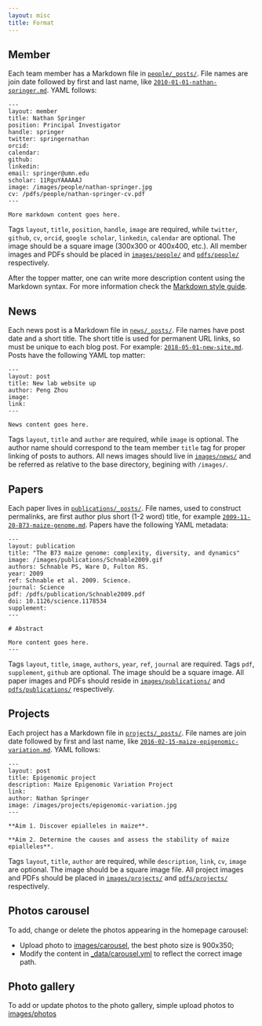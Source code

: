 ```yaml
---
layout: misc
title: Format
---
```


## Member

Each team member has a Markdown file in [`people/_posts/`](https://github.com/maizeumn/maizeumn.github.io/tree/master/people/_posts).  File names are join date followed by first and last name, like [`2010-01-01-nathan-springer.md`](https://github.com/maizeumn/maizeumn.github.io/blob/master/people/_posts/2010-01-01-nathan-springer.md).  YAML follows:

```
---
layout: member
title: Nathan Springer
position: Principal Investigator
handle: springer
twitter: springernathan
orcid: 
calendar: 
github:
linkedin:
email: springer@umn.edu
scholar: 11RguYAAAAAJ
image: /images/people/nathan-springer.jpg
cv: /pdfs/people/nathan-springer-cv.pdf
---

More markdown content goes here.
```

Tags `layout`, `title`, `position`, `handle`, `image` are required, while `twitter`, `github`, `cv`, `orcid`, `google scholar`, `linkedin`, `calendar` are optional.  The image should be a square image (300x300 or 400x400, etc.).  All member images and PDFs should be placed in [`images/people/`](https://github.com/maizeumn/maizeumn.github.io/tree/master/images/people) and [`pdfs/people/`](https://github.com/maizeumn/maizeumn.github.io/tree/master/pdfs/people) respectively.

After the topper matter, one can write more description content using the Markdown syntax. For more information check the [Markdown style guide](/misc/style).

## News

Each news post is a Markdown file in [`news/_posts/`](https://github.com/maizeumn/maizeumn.github.io/tree/master/news/_posts).  File names have post date and a short title.  The short title is used for permanent URL links, so must be unique to each blog post.  For example: [`2018-05-01-new-site.md`](https://github.com/maizeumn/maizeumn.github.io/blob/master/news/_posts/2018-05-01-new-site.md).  Posts have the following YAML top matter:

```
---
layout: post
title: New lab website up
author: Peng Zhou
image: 
link: 
---

News content goes here.
```

Tags `layout`, `title` and `author` are required, while `image` is optional.  The author name should correspond to the team member `title` tag for proper linking of posts to authors.  All news images should live in [`images/news/`](https://github.com/maizeumn/maizeumn.github.io/tree/master/images/news) and be referred as relative to the base directory, begining with `/images/`.

## Papers

Each paper lives in [`publications/_posts/`](https://github.com/maizeumn/maizeumn.github.io/tree/master/publications/_posts).  File names, used to construct permalinks, are first author plus short (1-2 word) title, for example [`2009-11-20-B73-maize-genome.md`](https://github.com/maizeumn/maizeumn.github.io/blob/master/publications/_posts/2009-11-20-B73-maize-genome.md).   Papers have the following YAML metadata:

```
---
layout: publication
title: "The B73 maize genome: complexity, diversity, and dynamics"
image: /images/publications/Schnable2009.gif
authors: Schnable PS, Ware D, Fulton RS.
year: 2009
ref: Schnable et al. 2009. Science.
journal: Science
pdf: /pdfs/publication/Schnable2009.pdf
doi: 10.1126/science.1178534
supplement: 
---

# Abstract

More content goes here.
---
```

Tags `layout`, `title`, `image`, `authors`, `year`, `ref`, `journal` are required.  Tags `pdf`, `supplement`, `github` are optional.  The image should be a square image.  All paper images and PDFs should reside in [`images/publications/`](https://github.com/maizeumn/maizeumn.github.io/tree/master/images/publications) and [`pdfs/publications/`](https://github.com/maizeumn/maizeumn.github.io/tree/master/pdfs/publications) respectively.

## Projects

Each project has a Markdown file in [`projects/_posts/`](https://github.com/maizeumn/maizeumn.github.io/tree/master/projects/_posts).  File names are join date followed by first and last name, like [`2016-02-15-maize-epigenomic-variation.md`](https://github.com/maizeumn/maizeumn.github.io/blob/master/projects/_posts/2016-02-15-maize-epigenomic-variation.md).  YAML follows:

```
---
layout: post
title: Epigenomic project
description: Maize Epigenomic Variation Project
link: 
author: Nathan Springer
image: /images/projects/epigenomic-variation.jpg
---

**Aim 1. Discover epialleles in maize**. 

**Aim 2. Determine the causes and assess the stability of maize epialleles**. 
```

Tags `layout`, `title`, `author` are required, while `description`, `link`, `cv`, `image` are optional.  The image should be a square image file.  All project images and PDFs should be placed in [`images/projects/`](https://github.com/maizeumn/maizeumn.github.io/tree/master/images/projects) and [`pdfs/projects/`](https://github.com/maizeumn/maizeumn.github.io/tree/master/pdfs/projects) respectively.

## Photos carousel

To add, change or delete the photos appearing in the homepage carousel:

* Upload photo to [images/carousel](https://github.com/maizeumn/maizeumn.github.io/tree/master/images/carousel), the best photo size is 900x350;
* Modify the content in [_data/carousel.yml](https://github.com/maizeumn/maizeumn.github.io/tree/master/_data/carousel.yml) to reflect the correct image path.

## Photo gallery

To add or update photos to the photo gallery, simple upload photos to [images/photos](https://github.com/maizeumn/maizeumn.github.io/tree/master/images/photos)

